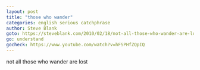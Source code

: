 ```yaml
---
layout: post
title: "those who wander"
categories: english serious catchphrase
author: Steve Blank
goto: https://steveblank.com/2010/02/18/not-all-those-who-wander-are-lost?ref=speak.junglestar.org
go: understand
gocheck: https://www.youtube.com/watch?v=hFSPHfZQpIQ
---
```

not all those who wander are lost
